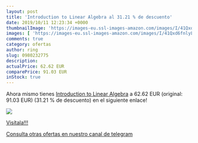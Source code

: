 ```yaml
---
layout: post
title: 'Introduction to Linear Algebra al 31.21 % de descuento'
date: 2019/10/11 12:23:34 +0000
thumbnailImage: 'https://images-eu.ssl-images-amazon.com/images/I/41Qxd6fnlyL._SL200_.jpg'
images: [ 'https://images-eu.ssl-images-amazon.com/images/I/41Qxd6fnlyL._SL200_.jpg' ]
comments: true
category: ofertas
author: ring
slug: 0980232775
description:
actualPrice: 62.62 EUR
comparePrice: 91.03 EUR
inStock: true
---
```


Ahora mismo tienes [Introduction to Linear Algebra](https://www.amazon.com/dp/0980232775/?tag=redken08-20) a 62.62 EUR (original: 91.03 EUR) (31.21 %  de descuento) en el siguiente enlace!

[![](https://images-eu.ssl-images-amazon.com/images/I/41Qxd6fnlyL._SL200_.jpg)](https://www.amazon.com/dp/0980232775/?tag=redken08-20)

[Visítala!!!](https://www.amazon.com/dp/0980232775/?tag=redken08-20)

[Consulta otras ofertas en nuestro canal de telegram](https://t.me/s/ofertas25)
